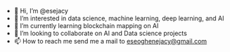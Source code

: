 - 👋 Hi, I’m @esejacy
- 👀 I’m interested in data science, machine learning, deep learning, and AI
- 🌱 I’m currently learning blockchain mapping on AI
- 💞️ I’m looking to collaborate on AI and Data science projects
- 📫 How to reach me send me a mail to eseoghenejacy@gmail.com

<!---
esejacy/esejacy is a ✨ special ✨ repository because its `README.md` (this file) appears on your GitHub profile.
You can click the Preview link to take a look at your changes.
--->
